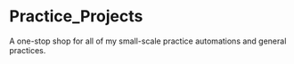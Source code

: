 # Practice_Projects
A one-stop shop for all of my small-scale practice automations and general practices.
